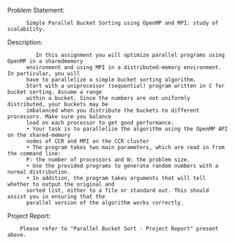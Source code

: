 
Problem Statement:
          
          Simple Parallel Bucket Sorting using OpenMP and MPI: study of scalability.

Description: 

             In this assignment you will optimize parallel programs using OpenMP in a sharedmemory
          environment and using MPI in a distributed-memory environment. In particular, you will
          have to parallelize a simple bucket sorting algorithm.
          Start with a uniprocessor (sequential) program written in C for bucket sorting. Assume a range
          within a bucket. Since the numbers are not uniformly distributed, your buckets may be
          imbalanced when you distribute the buckets to different processors. Make sure you balance
          load on each processor to get good performance.
          • Your task is to parallelize the algorithm using the OpenMP API on the shared-memory
          nodes of CCR and MPI on the CCR cluster
          • The program takes two main parameters, which are read in from the command line:
          P: the number of processors and N: the problem size.
          • Use the provided programs to generate random numbers with a normal distribution.
          • In addition, the program takes arguments that will tell whether to output the original and
          sorted list, either to a file or standard out. This should assist you in ensuring that the
          parallel version of the algorithm works correctly.

Project Report:

        Please refer to "Parallel Bucket Sort - Project Report" present above.
